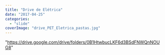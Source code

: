 ```yaml
---
title: "Drive de Elétrica"
date: "2017-04-25"
categories: 
  - "slide"
coverImage: "drive_PET_Eletrica_pastas.jpg"
---
```


"https://drive.google.com/drive/folders/0B1HtwbucLKF6d3BSdFNWQnNOUG8"
